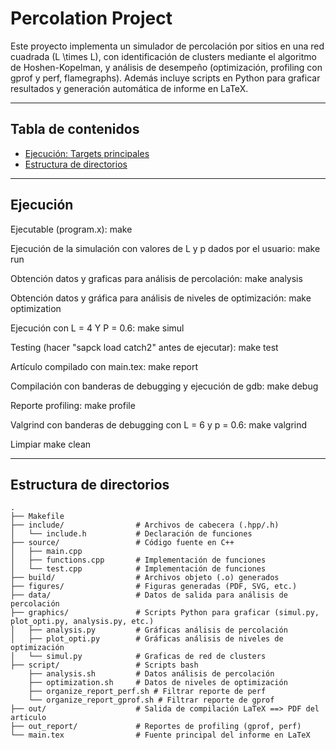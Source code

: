 # Percolation Project

Este proyecto implementa un simulador de percolación por sitios en una red cuadrada \(L \times L\), con identificación de clusters mediante el algoritmo de Hoshen-Kopelman, y análisis de desempeño (optimización, profiling con gprof y perf, flamegraphs). Además incluye scripts en Python para graficar resultados y generación automática de informe en LaTeX.

---

## Tabla de contenidos

- [Ejecución: Targets principales](#ejecucion-targets-principales)
- [Estructura de directorios](#estructura-de-directorios)    

---

## Ejecución

Ejecutable (program.x): 
  make

Ejecución de la simulación con valores de L y p dados por el usuario:
  make run

Obtención datos y graficas para análisis de percolación: 
  make analysis

Obtención datos y gráfica para análisis de niveles de optimización:
  make optimization

Ejecución con L = 4 Y P = 0.6:
  make simul

Testing (hacer "sapck load catch2" antes de ejecutar):
  make test

Artículo compilado con main.tex:
  make report

Compilación con banderas de debugging y ejecución de gdb:
  make debug

Reporte profiling:
 make profile

Valgrind con banderas de debugging con L = 6 y p = 0.6:
  make valgrind

Limpiar
  make clean

---

## Estructura de directorios

```text
.
├── Makefile
├── include/                # Archivos de cabecera (.hpp/.h)
│   └── include.h           # Declaración de funciones
├── source/                 # Código fuente en C++
│   ├── main.cpp              
│   ├── functions.cpp       # Implementación de funciones
│   └── test.cpp            # Implementación de funciones
├── build/                  # Archivos objeto (.o) generados
├── figures/                # Figuras generadas (PDF, SVG, etc.)
├── data/                   # Datos de salida para análisis de percolación
├── graphics/               # Scripts Python para graficar (simul.py, plot_opti.py, analysis.py, etc.)
│   ├── analysis.py         # Gráficas análisis de percolación              
│   ├── plot_opti.py        # Gráficas análisis de niveles de optimización
│   └── simul.py            # Graficas de red de clusters 
├── script/                 # Scripts bash 
    ├── analysis.sh         # Datos análisis de percolación   
    ├── optimization.sh     # Datos de niveles de optimización
    ├── organize_report_perf.sh # Filtrar reporte de perf
    └── organize_report_gprof.sh # Filtrar reporte de gprof                
├── out/                    # Salida de compilación LaTeX ==> PDF del articulo
├── out_report/             # Reportes de profiling (gprof, perf)
└── main.tex                # Fuente principal del informe en LaTeX


